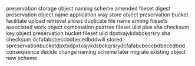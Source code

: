 preservation storage object naming scheme amended fileset digest preservation object name application way store object preservation bucket facilitate upload retrieval allows duplicate file name among filesets associated work object combination pairtree fileset ulid plus sha checksum key object preservation bucket fileset ulid dpxtxajvkdsbckqrsry sha checksum dcfafabcbeccbdbecedbddwill stored spreservationbucketdpxtxdpxtxajvkdsbckqrsrydcfafabcbeccbdbecedbdd consequence decide change naming scheme later migrate existing object new scheme